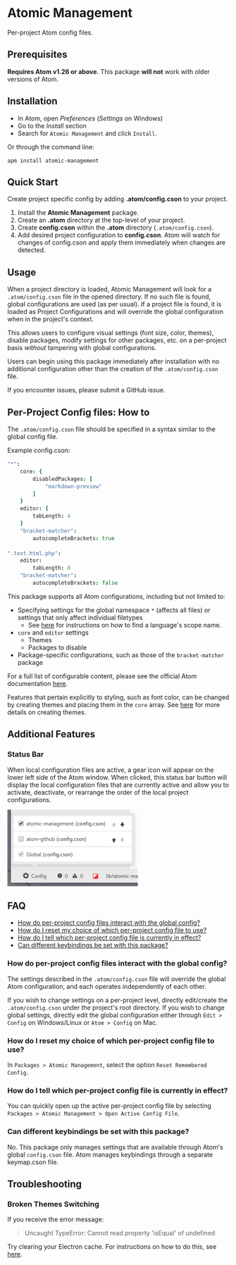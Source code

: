 # Atomic Management

Per-project Atom config files.

## Prerequisites

**Requires Atom v1.26 or above.** This package **will not** work with older versions of Atom.

## Installation

* In Atom, open *Preferences* (*Settings* on Windows)
* Go to the *Install* section
* Search for `Atomic Management` and click `Install`.

Or through the command line:

```
apm install atomic-management
```

## Quick Start

Create project specific config by adding **.atom/config.cson** to your project.

1. Install the **Atomic Management** package.
2. Create an **.atom** directory at the top-level of your project.
3. Create **config.cson** within the **.atom** directory (`.atom/config.cson`).
4. Add desired project configuration to **config.cson**. Atom will watch for changes of config.cson and apply them immediately when changes are detected.

## Usage

When a project directory is loaded, Atomic Management will look for a `.atom/config.cson` file in the opened directory. If no such file is found, global configurations are used (as per usual). If a project file is found, it is loaded as Project Configurations and will override the global configuration when in the project's context.

This allows users to configure visual settings (font size, color, themes), disable packages, modify settings for other packages, etc. on a per-project basis *without* tampering with global configurations.

Users can begin using this package immediately after installation with no additional configuration other than the creation of the `.atom/config.cson` file.

If you encounter issues, please submit a GitHub issue.

## Per-Project Config files: How to

The `.atom/config.cson` file should be specified in a syntax similar to the global config file.

Example config.cson:
```cson
"*":
    core: {
        disabledPackages: [
            "markdown-preview"
        ]
    }
    editor: {
        tabLength: 4
    }
    "bracket-matcher":
        autocompleteBrackets: true

".text.html.php":
    editor:
        tabLength: 8
    "bracket-matcher":
        autocompleteBrackets: false
```

This package supports all Atom configurations, including but not limited to:

- Specifying settings for the global namespace `*` (affects all files) or settings that only affect individual filetypes
    - See [here](https://flight-manual.atom.io/using-atom/sections/basic-customization/#finding-a-languages-scope-name) for instructions on how to find a language's scope name.
- `core` and `editor` settings
    - Themes
    - Packages to disable
- Package-specific configurations, such as those of the `bracket-matcher` package

For a full list of configurable content, please see the official Atom documentation [here](https://flight-manual.atom.io/using-atom/sections/basic-customization/#configuration-key-reference).

Features that pertain explicitly to styling, such as font color, can be changed by creating themes and placing them in the `core` array. See [here][creating-a-theme] for more details on creating themes.

[creating-a-theme]: https://flight-manual.atom.io/hacking-atom/sections/creating-a-theme/

## Additional Features

### Status Bar

When local configuration files are active, a gear icon will appear on the lower left side of the Atom window. When clicked, this status bar button will display the local configuration files that are currently active and allow you to activate, deactivate, or rearrange the order of the local project
configurations.

![Status Bar Screenshot](screenshot.png)

## FAQ

- [How do per-project config files interact with the global config?](#how-do-per-project-config-files-interact-with-the-global-config)
- [How do I reset my choice of which per-project config file to use?](#how-do-i-reset-my-choice-of-which-per-project-config-file-to-use)
- [How do I tell which per-project config file is currently in effect?](#how-do-i-tell-which-per-project-config-file-is-currently-in-effect)
- [Can different keybindings be set with this package?](#can-different-keybindings-be-set-with-this-package)

### How do per-project config files interact with the global config?

The settings described in the `.atom/config.cson` file will override the global Atom configuration, and each operates independently of each other.

If you wish to change settings on a per-project level, directly edit/create the `.atom/config.cson` under the project's root directory. If you wish to change global settings, directly edit the global configuration either through `Edit > Config` on Windows/Linux or `Atom > Config` on Mac.

### How do I reset my choice of which per-project config file to use?

In `Packages > Atomic Management`, select the option `Reset Remembered Config`.

### How do I tell which per-project config file is currently in effect?

You can quickly open up the active per-project config file by selecting
`Packages > Atomic Management > Open Active Config File`.

### Can different keybindings be set with this package?

No. This package only manages settings that are available through Atom's global `config.cson` file. Atom manages keybindings through a separate keymap.cson file.

## Troubleshooting

### Broken Themes Switching

If you receive the error message:
> Uncaught TypeError: Cannot read property 'isEqual' of undefined

Try clearing your Electron cache. For instructions on how to do this, see [here](https://stackoverflow.com/questions/31446782/how-to-clear-the-cache-data-in-electronatom-shell/43221140).
